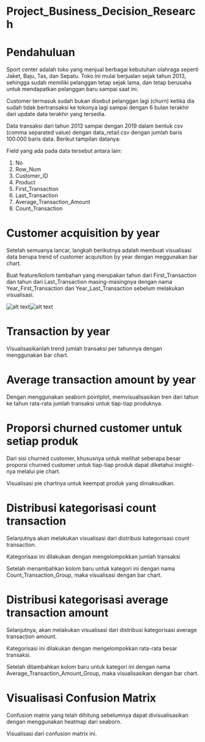 # Project_Business_Decision_Research
# Pendahuluan
Sport center adalah toko yang menjual berbagai kebutuhan olahraga seperti Jaket, Baju, Tas, dan Sepatu. Toko ini mulai berjualan sejak tahun 2013, sehingga sudah memiliki pelanggan tetap sejak lama, dan tetap berusaha untuk mendapatkan pelanggan baru sampai saat ini.

Customer termasuk sudah bukan disebut pelanggan lagi (churn) ketika dia sudah tidak bertransaksi ke tokonya lagi sampai dengan 6 bulan terakhir dari update data terakhir yang tersedia.  

Data transaksi dari tahun 2013 sampai dengan 2019 dalam bentuk csv (comma separated value) dengan data_retail.csv dengan jumlah baris 100.000 baris data.
Berikut tampilan datanya:
 
 
Field yang ada pada data tersebut antara lain:
1. No
2. Row_Num
3. Customer_ID
4. Product
5. First_Transaction
6. Last_Transaction
7. Average_Transaction_Amount
8. Count_Transaction

# Customer acquisition by year
Setelah semuanya lancar, langkah berikutnya adalah membuat visualisasi data berupa trend of customer acquisition by year dengan meggunakan bar chart. 

Buat feature/kolom tambahan yang merupakan tahun dari First_Transaction dan tahun dari Last_Transaction masing-masingnya dengan nama Year_First_Transaction dan Year_Last_Transaction sebelum melakukan visualisasi.

![alt text](?raw=true)![alt text](?raw=true)

# Transaction by year
Visualisasikanlah trend jumlah transaksi per tahunnya dengan menggunakan bar chart.



# Average transaction amount by year
Dengan menggunakan seaborn pointplot, memvisualisasikan tren dari tahun ke tahun rata-rata jumlah transaksi untuk tiap-tiap produknya.



# Proporsi churned customer untuk setiap produk

Dari sisi churned customer, khususnya untuk melihat seberapa besar proporsi churned customer untuk tiap-tiap produk dapat diketahui insight-nya melalui pie chart. 

Visualisasi pie chartnya untuk keempat produk yang dimaksudkan.



# Distribusi kategorisasi count transaction
Selanjutnya akan melakukan visualisasi dari distribusi kategorisasi count transaction. 

Kategorisasi ini dilakukan dengan mengelompokkan jumlah transaksi

Setelah menambahkan kolom baru untuk kategori ini dengan nama Count_Transaction_Group, maka visualisasi dengan bar chart.



# Distribusi kategorisasi average transaction amount
Selanjutnya, akan melakukan visualisasi dari distribusi kategorisasi average transaction amount. 

Kategorisasi ini dilakukan dengan mengelompokkan rata-rata besar transaksi.

Setelah ditambahkan kolom baru untuk kategori ini dengan nama Average_Transaction_Amount_Group, maka visualisasikan dengan bar chart. 



# Visualisasi Confusion Matrix
Confusion matrix yang telah dihitung sebelumnya dapat divisualisasikan dengan menggunakan heatmap dari seaborn.

Visualisasi dari confusion matrix ini.



